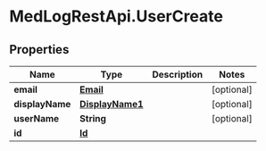 # MedLogRestApi.UserCreate

## Properties

Name | Type | Description | Notes
------------ | ------------- | ------------- | -------------
**email** | [**Email**](Email.md) |  | [optional] 
**displayName** | [**DisplayName1**](DisplayName1.md) |  | [optional] 
**userName** | **String** |  | [optional] 
**id** | [**Id**](Id.md) |  | 


